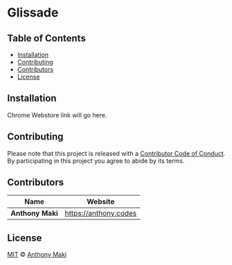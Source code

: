 # Glissade


## Table of Contents

* [Installation](#installation)
* [Contributing](#contributing)
* [Contributors](#contributors)
* [License](#license)


## Installation

Chrome Webstore link will go here.


## Contributing

Please note that this project is released with a [Contributor Code of Conduct](CONDUCT.md). By participating in this project you agree to abide by its terms.


## Contributors

| Name             | Website                 |
| ---------------- | ----------------------- |
| **Anthony Maki** | <https://anthony.codes> |


## License

[MIT](LICENSE) © [Anthony Maki](https://anthony.codes)
